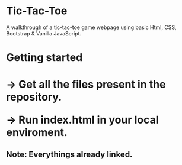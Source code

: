 # Tic-Tac-Toe
A walkthrough of a tic-tac-toe game webpage using basic Html, CSS, Bootstrap &amp; Vanilla JavaScript.

<h1> Getting started <h1>
<p> -> Get all the files present in the repository. <p>
<p> -> Run index.html in your local enviroment. <p>
  
  <h2>Note:   Everythings already linked.<h2>
